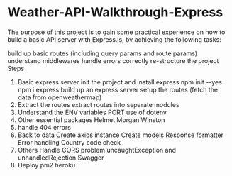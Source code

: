 # Weather-API-Walkthrough-Express

The purpose of this project is to gain some practical experience on how to build a basic API server with Express.js, by achieving the following tasks:

build up basic routes (including query params and route params)
understand middlewares
handle errors correctly
re-structure the project
Steps
1. Basic express server
init the project and install express
npm init --yes
npm i express
build up an express server
setup the routes (fetch the data from openweathermap)
2. Extract the routes
extract routes into separate modules
3. Understand the ENV variables
PORT
use of dotenv
4. Other essential packages
Helmet
Morgan
Winston
5. handle 404 errors
6. Back to data
Create axios instance
Create models
Response formatter
Error handling
Country code check
7. Others
Handle CORS problem
uncaughtException and unhandledRejection
Swagger
8. Deploy
pm2
heroku
